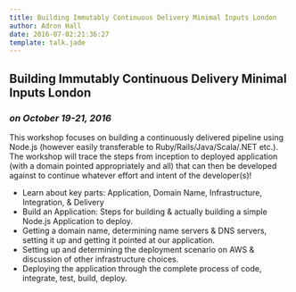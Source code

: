 ```yaml
---
title: Building Immutably Continuous Delivery Minimal Inputs London
author: Adron Hall
date: 2016-07-02:21:36:27
template: talk.jade
---
```

## Building Immutably Continuous Delivery Minimal Inputs London
### *on October 19-21, 2016*

This workshop focuses on building a continuously delivered pipeline using Node.js (however easily transferable to Ruby/Rails/Java/Scala/.NET etc.). The workshop will trace the steps from inception to deployed application (with a domain pointed appropriately and all) that can then be developed against to continue whatever effort and intent of the developer(s)!

* Learn about key parts: Application, Domain Name, Infrastructure, Integration, & Delivery
* Build an Application: Steps for building & actually building a simple Node.js Application to deploy.
* Getting a domain name, determining name servers & DNS servers, setting it up and getting it pointed at our application.
* Setting up and determining the deployment scenario on AWS & discussion of other infrastructure choices.
* Deploying the application through the complete process of code, integrate, test, build, deploy.